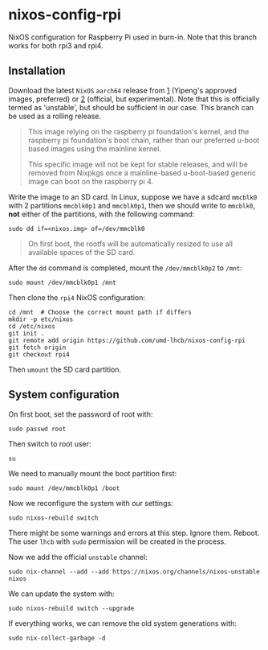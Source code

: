 # nixos-config-rpi
NixOS configuration for Raspberry Pi used in burn-in. Note that this branch
works for both rpi3 and rpi4.


## Installation
Download the latest `NixOS` `aarch64` release from [1] (Yipeng's approved
images, preferred) or [2] (official, but experimental). Note that this is
officially termed as 'unstable', but should be sufficient in our case. This
branch can be used as a rolling release.

> This image relying on the raspberry pi foundation's kernel, and the raspberry
> pi foundation's boot chain, rather than our preferred u-boot based images using
> the mainline kernel.
>
> This specific image will not be kept for stable releases, and will be removed
> from Nixpkgs once a mainline-based u-boot-based generic image can boot on the
> raspberry pi 4.

Write the image to an SD card. In Linux, suppose we have a sdcard `mmcblk0`
with 2 partitions `mmcblk0p1` and `mmcblk0p1`, then we should write to
`mmcblk0`, **not** either of the partitions, with the following command:
```
sudo dd if=<nixos.img> of=/dev/mmcblk0
```

> On first boot, the rootfs will be automatically resized to use all available
> spaces of the SD card.

After the `dd` command is completed, mount the `/dev/mmcblk0p2` to `/mnt`:
```
sudo mount /dev/mmcblk0p1 /mnt
```

Then clone the `rpi4` NixOS configuration:
```
cd /mnt  # Choose the correct mount path if differs
mkdir -p etc/nixos
cd /etc/nixos
git init .
git remote add origin https://github.com/umd-lhcb/nixos-config-rpi
git fetch origin
git checkout rpi4
```

Then `umount` the SD card partition.


[1]: https://www.dropbox.com/sh/yv00t2s725d728m/AADO1UNMUBdh_5uRzaX73Z7ga?dl=0
[2]: https://hydra.nixos.org/job/nixos/trunk-combined/nixos.sd_image_raspberrypi4.aarch64-linux


## System configuration
On first boot, set the password of root with:
```
sudo passwd root
```

Then switch to root user:
```
su
```

We need to manually mount the boot partition first:
```
sudo mount /dev/mmcblk0p1 /boot
```

Now we reconfigure the system with our settings:
```
sudo nixos-rebuild switch
```

There might be some warnings and errors at this step. Ignore them. Reboot.
The user `lhcb` with `sudo` permission will be created in the process.

Now we add the official `unstable` channel:
```
sudo nix-channel --add --add https://nixos.org/channels/nixos-unstable nixos
```

We can update the system with:
```
sudo nixos-rebuild switch --upgrade
```

If everything works, we can remove the old system generations with:
```
sudo nix-collect-garbage -d
```
